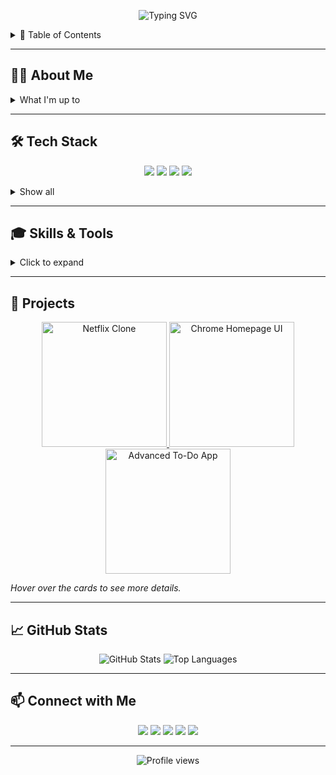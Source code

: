 <!-- Animated Header -->
<p align="center">
  <img src="https://readme-typing-svg.herokuapp.com?font=Roboto+Mono&weight=500&size=24&pause=1000&color=0EA5E9&center=true&vCenter=true&width=500&lines=Hello,+I'm+Yashodip+Thakare!+🚀;Full-stack+Flutter+%26+Java+Enthusiast" alt="Typing SVG" />
</p>

<!-- Table of Contents -->
<details>
<summary>📑 Table of Contents</summary>

- [👨‍💻 About Me](#-about-me)
- [🛠️ Tech Stack](#️-tech-stack)
- [🎓 Skills & Tools](#-skills--tools)
- [🚀 Projects](#-projects)
- [📈 GitHub Stats](#-github-stats)
- [📫 Connect with Me](#-connect-with-me)
</details>

---

## 👨‍💻 About Me
<details>
<summary>What I'm up to</summary>

- Currently building a **cross-platform app** with **Flutter**, focusing on sleek UI/UX and real-world use cases.
- Diving deep into **Java** backend with **Spring Boot**, mastering REST APIs, JPA, and Hibernate.
- Fun fact: I **love debugging** almost as much as building features! 😄
</details>

---

## 🛠️ Tech Stack
<p align="center">
  <!-- Badges -->
  <img src="https://img.shields.io/badge/Flutter-02569B?style=for-the-badge&logo=flutter&logoColor=white" />
  <img src="https://img.shields.io/badge/SpringBoot-6DB33F?style=for-the-badge&logo=springboot&logoColor=white" />
  <img src="https://img.shields.io/badge/Java-ED8B00?style=for-the-badge&logo=openjdk&logoColor=white" />
  <img src="https://img.shields.io/badge/Dart-0175C2?style=for-the-badge&logo=dart&logoColor=white" />
  <!-- More badges hidden by default -->
  <details>
    <summary>Show all</summary>
    ![HTML5](https://img.shields.io/badge/HTML5-E34F26?style=for-the-badge&logo=html5&logoColor=white)
    ![CSS3](https://img.shields.io/badge/CSS3-1572B6?style=for-the-badge&logo=css3&logoColor=white)
    ![Node.js](https://img.shields.io/badge/Node.js-6DA55F?style=for-the-badge&logo=node.js&logoColor=white)
    ![MySQL](https://img.shields.io/badge/MySQL-4479A1?style=for-the-badge&logo=mysql&logoColor=white)
    <!-- Add additional as needed -->
  </details>
</p>

---

## 🎓 Skills & Tools
<details>
<summary>Click to expand</summary>

- **Languages:** Java, Dart, JavaScript, SQL
- **Frameworks:** Flutter, Spring Boot, JavaFX
- **Databases:** MySQL, SQLite, Firebase
- **DevOps & Cloud:** GitHub Actions, AWS, Firebase
- **Others:** Postman, Git, Docker, Visual Studio Code

</details>

---

## 🚀 Projects
<!-- Showcase with project cards -->
<div align="center">
  <a href="https://github.com/ThakareYashodip/flutter-netflix-clone">
    <img src="https://raw.githubusercontent.com/ThakareYashodip/flutter-netflix-clone/main/assets/screenshots/home.png" alt="Netflix Clone" width="200" />
  </a>
  <a href="https://github.com/ThakareYashodip/chrome-homepage-ui">
    <img src="https://raw.githubusercontent.com/ThakareYashodip/chrome-homepage-ui/main/screenshots/desktop.png" alt="Chrome Homepage UI" width="200" />
  </a>
  <a href="https://github.com/ThakareYashodip/advanced-todo-app">
    <img src="https://raw.githubusercontent.com/ThakareYashodip/advanced-todo-app/main/assets/todo_ui.png" alt="Advanced To-Do App" width="200" />
  </a>
</div>

*Hover over the cards to see more details.*

---

## 📈 GitHub Stats
<p align="center">
  <img src="https://github-readme-stats.vercel.app/api?username=ThakareYashodip&theme=radical&show_icons=true&count_private=false" alt="GitHub Stats" />
  <img src="https://github-readme-stats.vercel.app/api/top-langs/?username=ThakareYashodip&theme=radical&layout=compact" alt="Top Languages" />
</p>

---

## 📫 Connect with Me
<p align="center">
  <a href="mailto:ganuthakare99@gmail.com"><img src="https://img.shields.io/badge/Email-D14836?style=for-the-badge&logo=gmail&logoColor=white" /></a>
  <a href="https://linkedin.com/in/YashodipThakare"><img src="https://img.shields.io/badge/LinkedIn-0077B5?style=for-the-badge&logo=linkedin&logoColor=white" /></a>
  <a href="https://instagram.com/yashodipganu"><img src="https://img.shields.io/badge/Instagram-E4405F?style=for-the-badge&logo=instagram&logoColor=white" /></a>
  <a href="https://x.com/yashodipganu"><img src="https://img.shields.io/badge/X-000000?style=for-the-badge&logo=x&logoColor=white" /></a>
  <a href="https://mastodon.social/@Yashodip"><img src="https://img.shields.io/badge/Mastodon-2B90D9?style=for-the-badge&logo=mastodon&logoColor=white" /></a>
</p>

---

<p align="center">
  <img src="https://komarev.com/ghpvc/?username=ThakareYashodip&color=blueviolet" alt="Profile views" />
</p>
